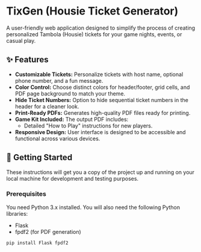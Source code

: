 # TixGen (Housie Ticket Generator)

A user-friendly web application designed to simplify the process of creating personalized Tambola (Housie) tickets for your game nights, events, or casual play.

## ✨ Features

* **Customizable Tickets:** Personalize tickets with host name, optional phone number, and a fun message.
* **Color Control:** Choose distinct colors for header/footer, grid cells, and PDF page background to match your theme.
* **Hide Ticket Numbers:** Option to hide sequential ticket numbers in the header for a cleaner look.
* **Print-Ready PDFs:** Generates high-quality PDF files ready for printing.
* **Game Kit Included:** The output PDF includes:
    * Detailed "How to Play" instructions for new players.
* **Responsive Design:** User interface is designed to be accessible and functional across various devices.

## 🚀 Getting Started

These instructions will get you a copy of the project up and running on your local machine for development and testing purposes.

### Prerequisites

You need Python 3.x installed.
You will also need the following Python libraries:
* Flask
* fpdf2 (for PDF generation)

```bash
pip install Flask fpdf2
